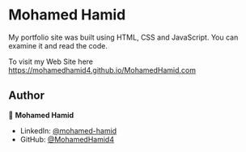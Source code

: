 # Mohamed Hamid

My portfolio site was built using HTML, CSS and JavaScript. You can examine it and read the code.

To visit my Web Site here https://mohamedhamid4.github.io/MohamedHamid.com


## Author

👤 **Mohamed Hamid**

* LinkedIn: [@mohamed-hamid](https://www.linkedin.com/in/mohamed-hamid-3bb3aa243)
* GitHub: [@MohamedHamid4](hhttps://github.com/MohamedHamid4)

